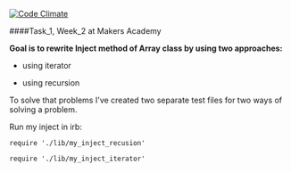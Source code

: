 [![Code Climate](https://codeclimate.com/github/palyrex/inject-rewrite/badges/gpa.svg)](https://codeclimate.com/github/palyrex/inject-rewrite)

####Task_1, Week_2 at Makers Academy

**Goal is to rewrite Inject method of Array class by using two approaches:**

- using iterator

- using recursion

To solve that problems I've created two separate test files for two ways of solving a problem.

Run my inject in irb:

```
require './lib/my_inject_recusion'

require './lib/my_inject_iterator'

```

